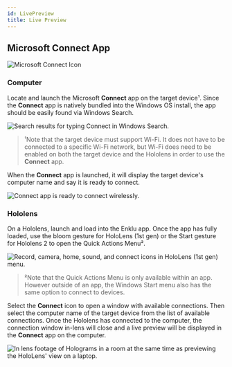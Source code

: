 ```yaml
---
id: LivePreview
title: Live Preview
---
```


## Microsoft Connect App

![Microsoft Connect Icon](/documentation/live/latest/img/LivePreview_ConnectBanner.png)

### Computer

Locate and launch the Microsoft **Connect** app on the target device¹.  Since the **Connect** app is natively bundled into the Windows OS install, the app should be easily found via Windows Search.

![Search results for typing Connect in Windows Search.](/documentation/live/latest/img/LivePreview_ConnectSearch.png)

> ¹Note that the target device must support Wi-Fi.  It does not have to be connected to a specific Wi-Fi network, but Wi-Fi does need to be enabled on both the target device and the Hololens in order to use the **Connect** app.

When the **Connect** app is launched, it will display the target device's computer name and say it is ready to connect.

![Connect app is ready to connect wirelessly.](/documentation/live/latest/img/LivePreview_ConnectReady.png)

### Hololens

On a Hololens, launch and load into the Enklu app.  Once the app has fully loaded, use the bloom gesture for HoloLens (1st gen) or the Start gesture for Hololens 2 to open the Quick Actions Menu².

![Record, camera, home, sound, and connect icons in HoloLens (1st gen) menu.](/documentation/live/latest/img/product/LivePreview_HL1ActionMenu.png)

> ²Note that the Quick Actions Menu is only available within an app.  However outside of an app, the Windows Start menu also has the same option to connect to devices.

Select the **Connect** icon to open a window with available connections.  Then select the computer name of the target device from the list of available connections. Once the Hololens has connected to the computer, the connection window in-lens will close and a live preview will be displayed in the **Connect** app on the computer.

![In lens footage of Holograms in a room at the same time as previewing the HoloLens' view on a laptop.](/documentation/live/latest/img/product/LivePreview_LivePreview.gif)
